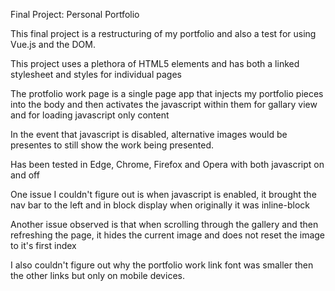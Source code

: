 Final Project: Personal Portfolio

This final project is a restructuring of my portfolio and
also a test for using Vue.js and the DOM.

This project uses a plethora of HTML5 elements and
has both a linked stylesheet and styles for individual pages

The protfolio work page is a single page app that injects my
portfolio pieces into the body and then activates the javascript within them
for gallary view and for loading javascript only content

In the event that javascript is disabled, alternative images would be presentes
to still show the work being presented.

Has been tested in Edge, Chrome, Firefox and Opera with both javascript on and off

One issue I couldn't figure out is when javascript is enabled, it brought the nav bar to the left and in block display when originally it was inline-block

Another issue observed is that when scrolling through the gallery and then refreshing the page, it hides the current image and does not reset the image to it's first index

I also couldn't figure out why the portfolio work link font was smaller then the other links but only on mobile devices.
